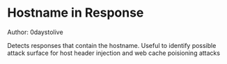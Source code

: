 # Hostname in Response

Author: 0daystolive

Detects responses that contain the hostname. Useful to identify possible attack surface for host header injection and web cache poisioning attacks